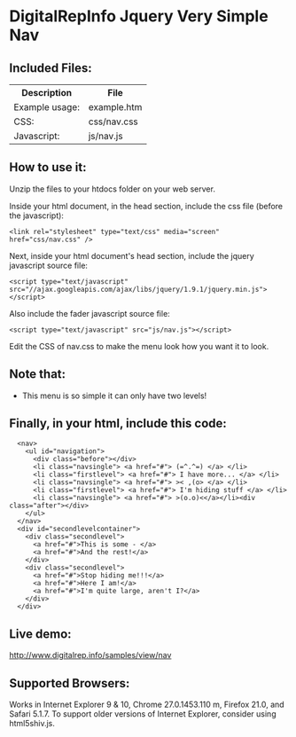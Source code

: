 DigitalRepInfo Jquery Very Simple Nav
=====================================

Included Files:
---------------
<table>
  <tr><th>Description</th><th>File</th></tr>
  <tr><td>Example usage:</td><td>example.htm</td></tr>
  <tr><td>CSS:</td><td>css/nav.css</td></tr>
  <tr><td>Javascript:</td><td>js/nav.js</td></tr>
</table>

How to use it:
--------------

Unzip the files to your htdocs folder on your web server. 

Inside your html document, in the head section, include the css file (before the javascript):
```
<link rel="stylesheet" type="text/css" media="screen" href="css/nav.css" />
```
Next, inside your html document's head section, include the jquery javascript source file:
```
<script type="text/javascript" src="//ajax.googleapis.com/ajax/libs/jquery/1.9.1/jquery.min.js"></script> 
```
Also include the fader javascript source file: 
```
<script type="text/javascript" src="js/nav.js"></script> 
```
Edit the CSS of nav.css to make the menu look how you want it to look. 

Note that:
----------

- This menu is so simple it can only have two levels!

Finally, in your html, include this code:
-----------------------------------------
```
  <nav>
    <ul id="navigation">
	  <div class="before"></div>
	  <li class="navsingle"> <a href="#"> (=^.^=) </a> </li>
	  <li class="firstlevel"> <a href="#"> I have more... </a> </li>
	  <li class="navsingle"> <a href="#"> >< ,(o> </a> </li>
	  <li class="firstlevel"> <a href="#"> I'm hiding stuff </a> </li>
	  <li class="navsingle"> <a href="#"> >(o.o)<</a></li><div class="after"></div>
	</ul>
  </nav>  
  <div id="secondlevelcontainer">
    <div class="secondlevel">
	  <a href="#">This is some - </a>
	  <a href="#">And the rest!</a>
    </div>
    <div class="secondlevel">
	  <a href="#">Stop hiding me!!!</a>
	  <a href="#">Here I am!</a>
	  <a href="#">I'm quite large, aren't I?</a>
    </div>
  </div>
```
Live demo:
----------
http://www.digitalrep.info/samples/view/nav

Supported Browsers:
-------------------

Works in Internet Explorer 9 & 10, Chrome 27.0.1453.110 m, Firefox 21.0, and Safari 5.1.7. 
To support older versions of Internet Explorer, consider using html5shiv.js.